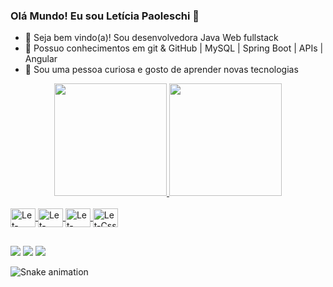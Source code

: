 ### Olá Mundo! Eu sou Letícia Paoleschi 👋

- 🔭 Seja bem vindo(a)! Sou desenvolvedora Java Web fullstack
- 🌱 Possuo conhecimentos em git & GitHub | MySQL | Spring Boot | APIs | Angular
- 💬 Sou uma pessoa curiosa e gosto de aprender novas tecnologias 

<div align="center">
  <a href="https://github.com/rafaballerini">
  <img height="180em" src="https://github-readme-stats.vercel.app/api?username=leticiapaoleschi&show_icons=true&theme=dracula&include_all_commits=true&count_private=true"/>
  <img height="180em" src="https://github-readme-stats.vercel.app/api/top-langs/?username=leticiapaoleschi&layout=compact&langs_count=7&theme=dracula"/>
</div>
  
  <div style="display: inline_block"><br>      
  <img align="center" alt="Let-Java" height="30" width="40" src="https://cdn.jsdelivr.net/gh/devicons/devicon/icons/java/java-original.svg">
  <img align="center" alt="Let-Html" height="30" width="40" src="https://cdn.jsdelivr.net/gh/devicons/devicon/icons/html5/html5-original.svg">
  <img align="center" alt="Let-Typscript" height="30" width="40" src="https://cdn.jsdelivr.net/gh/devicons/devicon/icons/typescript/typescript-original.svg">
  <img align="center" alt="Let-Css" height="30" width="40" src="https://cdn.jsdelivr.net/gh/devicons/devicon/icons/css3/css3-original.svg">
</div>
 
  ##
 
<div> 
  <a href = "mailto:paoleschileticia480@gmail.com"><img src="https://img.shields.io/badge/-Gmail-%23333?style=for-the-badge&logo=gmail&logoColor=white" target="_blank"></a>
  <a href="https://www.linkedin.com/in/leticiapaoleschi/" target="_blank"><img src="https://img.shields.io/badge/-LinkedIn-%230077B5?style=for-the-badge&logo=linkedin&logoColor=white" target="_blank"></a> 
   <a href="https://instagram.com/leticiappaoleschi" target="_blank"><img src="https://img.shields.io/badge/-Instagram-%23E4405F?style=for-the-badge&logo=instagram&logoColor=white" target="_blank"></a> 
 
  ![Snake animation](https://github.com/leticiapaoleschi/leticiapaoleschi/blob/output/github-contribution-grid-snake.svg)
 
</div> 
